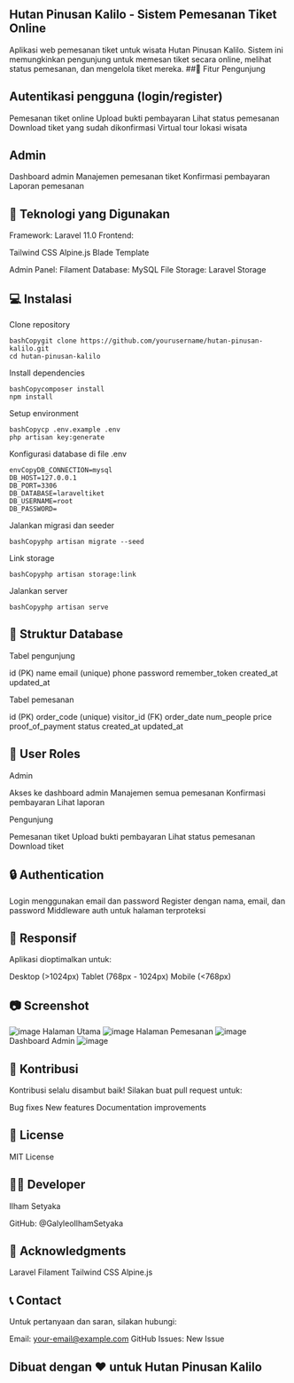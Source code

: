 ## Hutan Pinusan Kalilo - Sistem Pemesanan Tiket Online
Aplikasi web pemesanan tiket untuk wisata Hutan Pinusan Kalilo. Sistem ini memungkinkan pengunjung untuk memesan tiket secara online, melihat status pemesanan, dan mengelola tiket mereka.
##🌟 Fitur
Pengunjung

## Autentikasi pengguna (login/register)
Pemesanan tiket online
Upload bukti pembayaran
Lihat status pemesanan
Download tiket yang sudah dikonfirmasi
Virtual tour lokasi wisata

## Admin

Dashboard admin
Manajemen pemesanan tiket
Konfirmasi pembayaran
Laporan pemesanan

## 🚀 Teknologi yang Digunakan

Framework: Laravel 11.0
Frontend:

Tailwind CSS
Alpine.js
Blade Template


Admin Panel: Filament
Database: MySQL
File Storage: Laravel Storage

## 💻 Instalasi

Clone repository
```
bashCopygit clone https://github.com/yourusername/hutan-pinusan-kalilo.git
cd hutan-pinusan-kalilo
```

Install dependencies
```
bashCopycomposer install
npm install
```

Setup environment
```
bashCopycp .env.example .env
php artisan key:generate
```

Konfigurasi database di file .env
```
envCopyDB_CONNECTION=mysql
DB_HOST=127.0.0.1
DB_PORT=3306
DB_DATABASE=laraveltiket
DB_USERNAME=root
DB_PASSWORD=
```
 
Jalankan migrasi dan seeder
```
bashCopyphp artisan migrate --seed
```

Link storage
```
bashCopyphp artisan storage:link
```

Jalankan server
```
bashCopyphp artisan serve
```
## 📁 Struktur Database
Tabel pengunjung

id (PK)
name
email (unique)
phone
password
remember_token
created_at
updated_at

Tabel pemesanan

id (PK)
order_code (unique)
visitor_id (FK)
order_date
num_people
price
proof_of_payment
status
created_at
updated_at

## 👥 User Roles
Admin

Akses ke dashboard admin
Manajemen semua pemesanan
Konfirmasi pembayaran
Lihat laporan

Pengunjung

Pemesanan tiket
Upload bukti pembayaran
Lihat status pemesanan
Download tiket

## 🔒 Authentication

Login menggunakan email dan password
Register dengan nama, email, dan password
Middleware auth untuk halaman terproteksi

## 📱 Responsif
Aplikasi dioptimalkan untuk:

Desktop (>1024px)
Tablet (768px - 1024px)
Mobile (<768px)

## 📷 Screenshot
![image](https://github.com/user-attachments/assets/5e53d095-d1fa-4b37-b158-931fb1ae79df)
Halaman Utama
![image](https://github.com/user-attachments/assets/b80df51c-f599-4143-aa58-e712c9b50f51)
Halaman Pemesanan
![image](https://github.com/user-attachments/assets/c205271b-4b50-4e2c-988d-c7b256d809e3)
Dashboard Admin
![image](https://github.com/user-attachments/assets/53950639-6eae-4978-827c-1d21109ce843)

## 🤝 Kontribusi
Kontribusi selalu disambut baik! Silakan buat pull request untuk:

Bug fixes
New features
Documentation improvements

## 📝 License
MIT License
## 👨‍💻 Developer
Ilham Setyaka

GitHub: @GalyleoIlhamSetyaka

## 🙏 Acknowledgments

Laravel
Filament
Tailwind CSS
Alpine.js

## 📞 Contact
Untuk pertanyaan dan saran, silakan hubungi:

Email: your-email@example.com
GitHub Issues: New Issue


## Dibuat dengan ❤️ untuk Hutan Pinusan Kalilo
